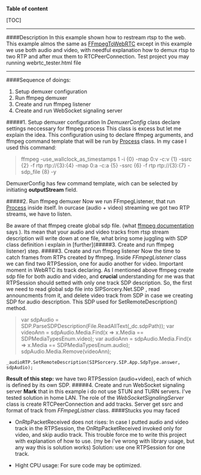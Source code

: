 **Table of content**

[TOC]

---

####Description
In this example shown how to restream rtsp to the web. This example almos the same as [FFmpegToWebRTC](https://github.com/sipsorcery-org/sipsorcery/tree/master/examples/WebRTCExamples/FfmpegToWebRTC) except in this example we use both audio and video, with needful explanation how to demux rtsp to two RTP and after mux them to RTCPeerConnection. Test project you may running webrtc_tester.html file

---
####Sequence of doings:
1. Setup demuxer configuration
2. Run ffmpeg demuxer
3. Create and run ffmpeg listener
4. Create and run WebSocket signaling server

#####1. Setup demuxer configuration
In *DemuxerConfig* class declare settings neccessary for ffmpeg process  This class  is excess but let me explain the idea. This configuration using to declare ffmpeg arguments, and ffmpeg command template that will be run by [Process](https://learn.microsoft.com/en-us/dotnet/api/system.diagnostics.process?view=net-8.0) class.
In my case I used this command: 
>ffmpeg -use_wallclock_as_timestamps 1 -i {0} -map 0:v -c:v {1} -ssrc {2} -f rtp rtp://{3}:{4} -map 0:a -c:a {5} -ssrc {6} -f rtp rtp://{3}:{7}  -sdp_file {8} -y


DemuxerConfig has few command template, wich can be selected by initiating **outputStream** field.

#####2. Run ffmpeg demuxer
Now we run FFmpegListener, that run  [Process](https://learn.microsoft.com/en-us/dotnet/api/system.diagnostics.process?view=net-8.0) inside itself.
In ourcase (audio + video) streaming we got two RTP streams, we have to listen.

Be aware of that ffmpeg create global sdp file. (what [ffmpeg documentation](https://ffmpeg.org/ffmpeg.html) says ). Its mean that your audio and video tracks from rtsp stream description will write down at one file, what bring some juggling with SDP class definition i explain in [further](#####3. Create and run ffmpeg listener) step.
#####3. Create and run ffmpeg listener
Now the time to catch frames from RTPs created by ffmpeg. Inside *FFmpegListener* class we can find two RTPSession, one for audio another for video.  Important moment in WebRTC its track declaring. As I mentioned above ffmpeg create sdp file for both audio and video, and **crucial** understanding for me was that RTPSession should setted with only one track SDP description. So, the first we need to read global sdp file into SIPSorcery.Net.SDP , read announcments from it, and delete video track from SDP in case we creating SDP for audio description. This SDP used for SetRemoteDescription() method.

>var sdpAudio = SDP.ParseSDPDescription(File.ReadAllText(_dc.sdpPath));
            var videoAnn = sdpAudio.Media.Find(x => x.Media == SDPMediaTypesEnum.video);
            var audioAnn = sdpAudio.Media.Find(x => x.Media == SDPMediaTypesEnum.audio);
            sdpAudio.Media.Remove(videoAnn);

`_audioRTP.SetRemoteDescription(SIPSorcery.SIP.App.SdpType.answer, sdpAudio);`

**Result of this step:** we have two RTPSession (audio+video), each of which is defined by its own SDP.
#####4.  Create and run WebSocket signaling server
**Mark** that in this example i do not use STUN and TURN servers. I've tested solution in home LAN.
The role of the *WebSocketSignalingServer* class is create RTCPeerConnection and add tracks. Server get ssrc and format of track from *FFmpegListner* class. 
####Stucks you may faced

- OnRtpPacketReceived does not rises: 
In case I putted audio and video track in the RTPSession, the OnRtpPacketReceived invoked only for video, and skip audio track. This trouble force me to write this project with explanation of how to use. (my be i've wrong with library usage, but any way this is solution works)
 Solution: use one RTPSession for one track.
	
- Hight CPU usage:
For sure code may be optimized.
